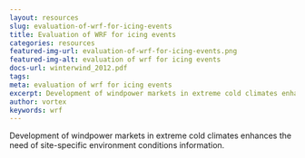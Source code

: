 ```yaml
---
layout: resources
slug: evaluation-of-wrf-for-icing-events
title: Evaluation of WRF for icing events
categories: resources
featured-img-url: evaluation-of-wrf-for-icing-events.png
featured-img-alt: evaluation of wrf for icing events
docs-url: winterwind_2012.pdf
tags:
meta: evaluation of wrf for icing events
excerpt: Development of windpower markets in extreme cold climates enhances the need of site-specific environment conditions information.
author: vortex
keywords: wrf
---
```

Development of windpower markets in extreme cold climates enhances the need of site-specific environment conditions information.
